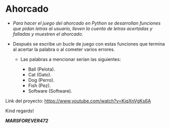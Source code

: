 # Ahorcado

- _Para hacer el juego del ahorcado en Python se desarrollan funciones que pidan letras al usuario, lleven la cuenta de letras acertadas y falladas y muestren el ahorcado._
- Después se escribe un bucle de juego con estas funciones que termina al acertar la palabra o al cometer varios errores.

  - Las palabras a mencionar serían las siguientes:
    
    - Ball (Pelota).
    - Cat (Gato).
    - Dog (Perro).
    - Fish (Pez).
    - Software (Software).
      
Link del proyecto: https://www.youtube.com/watch?v=KiqXnVgKs6A

Kind regards!

***MARSFOREVER472***
